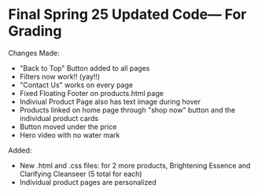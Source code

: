 # Final Spring 25 Updated Code— For Grading
Changes Made:
- "Back to Top" Button added to all pages
- Filters now work!! (yay!!)
- "Contact Us" works on every page
- Fixed Floating Footer on products.html page
- Indiviual Product Page also has text image during hover
- Products linked on home page through "shop now" button and the individual product cards
- Button moved under the price
- Hero video with no water mark


Added:
- New .html and .css files: for 2 more products, Brightening Essence  and Clarifying Cleanseer (5 total for each)
- Individual product pages are personalized